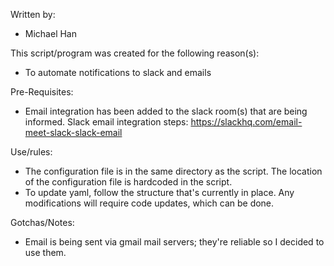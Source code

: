 Written by: 
- Michael Han

This script/program was created for the following reason(s): 
- To automate notifications to slack and emails 

Pre-Requisites: 
- Email integration has been added to the slack room(s) that are being informed. Slack email integration steps: https://slackhq.com/email-meet-slack-slack-email

Use/rules: 
- The configuration file is in the same directory as the script. The location of the configuration file is hardcoded in the script. 
- To update yaml, follow the structure that's currently in place. Any modifications will require code updates, which can be done. 

Gotchas/Notes: 
- Email is being sent via gmail mail servers; they're reliable so I decided to use them. 
